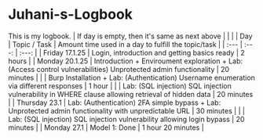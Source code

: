 # Juhani-s-Logbook

This is my logbook.
| If day is empty, then it's same as next above  |  |  |
| Day  | Topic / Task | Amount time used in a day to fulfill the topic/task |
| :---         |     :---:      |     :---:      |
| Friday 17.1.25 | Login, introduction and getting basics ready | 2 hours  |
| Monday 20.1.25 | Introduction + Enviroument exploration + Lab: (Access control vulnerabilities) Unprotected admin functionality | 20 minutes  |
|  | Burp Installation + Lab: (Authentication) Username enumeration via different responses | 1 hour  |
|  | Lab: (SQL injection) SQL injection vulnerability in WHERE clause allowing retrieval of hidden data | 20 minutes  |
| Thursday 23.1 | Lab: (Authentication) 2FA simple bypass + Lab: Unprotected admin functionality with unpredictable URL | 30 minutes |
|  | Lab: (SQL injection) SQL injection vulnerability allowing login bypass | 20 minutes |
| Monday 27.1  | Model 1: Done | 1 hour 20 minutes |
